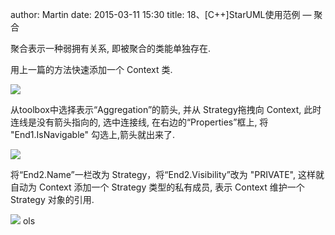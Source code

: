 author: Martin
date: 2015-03-11 15:30
title: 18、[C++]StarUML使用范例 — 聚合

聚合表示一种弱拥有关系, 即被聚合的类能单独存在.

用上一篇的方法快速添加一个 Context 类.

![](http://i62.tinypic.com/k4a4j7.jpg)

从toolbox中选择表示“Aggregation”的箭头, 并从 Strategy拖拽向 Context, 此时连线是没有箭头指向的, 选中连接线, 在右边的“Properties”框上, 将 "End1.IsNavigable" 勾选上,箭头就出来了.

![](http://i62.tinypic.com/sz7ww1.jpg)

将“End2.Name”一栏改为 Strategy，将“End2.Visibility”改为 "PRIVATE", 这样就自动为 Context 添加一个 Strategy 类型的私有成员, 表示 Context 维护一个 Strategy 对象的引用.

![](http://i62.tinypic.com/2urmbv4.jpg)
ols
